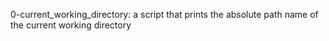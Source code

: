 0-current_working_directory: a script that prints the absolute path name of the current working directory
